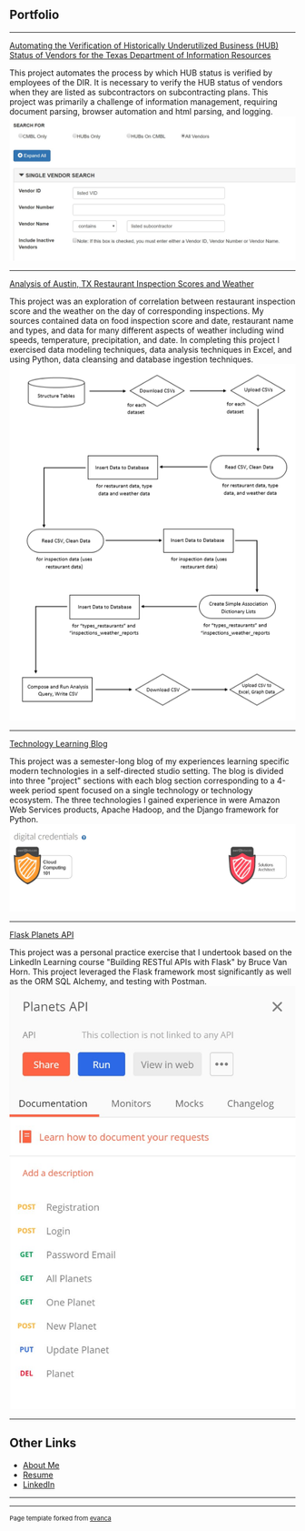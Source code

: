 ## Portfolio

---

[Automating the Verification of Historically Underutilized Business (HUB) Status of Vendors for the Texas Department of Information Resources](https://github.com/mcslovenski/HUB-Status-Verification)

This project automates the process by which HUB status is verified by employees of the DIR. It is necessary to verify the HUB status of vendors when they are listed as subcontractors on subcontracting plans. This project was primarily a challenge of information management, requiring document parsing, browser automation and html parsing, and logging.
![centralized master bidders list search interface screencap image](images/cmbl_screencap.jpg)

---
[Analysis of Austin, TX Restaurant Inspection Scores and Weather](https://github.com/mcslovenski/wrangling-project)

This project was an exploration of correlation between restaurant inspection score and the weather on the day of corresponding inspections. My sources contained data on food inspection score and date, restaurant name and types, and data for many different aspects of weather including wind speeds, temperature, precipitation, and date. In completing this project I exercised data modeling techniques, data analysis techniques in Excel, and using Python, data cleansing and database ingestion techniques.
![wrangling project workflow image](images/workflow_image.PNG)

---
[Technology Learning Blog](https://github.com/mcslovenski/learning-blog)

This project was a semester-long blog of my experiences learning specific modern technologies in a self-directed studio setting. The blog is divided into three "project" sections with each blog section corresponding to a 4-week period spent focused on a single technology or technology ecosystem. The three technologies I gained experience in were Amazon Web Services products, Apache Hadoop, and the Django framework for Python.
![certifications screencap image](images/awseducate-certificates.jpg)


---
[Flask Planets API](https://github.com/mcslovenski/planets-api)

This project was a personal practice exercise that I undertook based on the LinkedIn Learning course "Building RESTful APIs with Flask" by Bruce Van Horn. This project leveraged the Flask framework most significantly as well as the ORM SQL Alchemy, and testing with Postman.
![api calls in postman screencap image](images/planets_api_postman_screenshot.jpg)


---

## Other Links

- [About Me](/about)
- [Resume](pdf/mike-slovenski.pdf)
- [LinkedIn](https://linkedin.com/in/mike-slovenski)

---




---
<p style="font-size:11px">Page template forked from <a href="https://github.com/evanca/quick-portfolio">evanca</a></p>
<!-- Remove above link if you don't want to attibute -->
